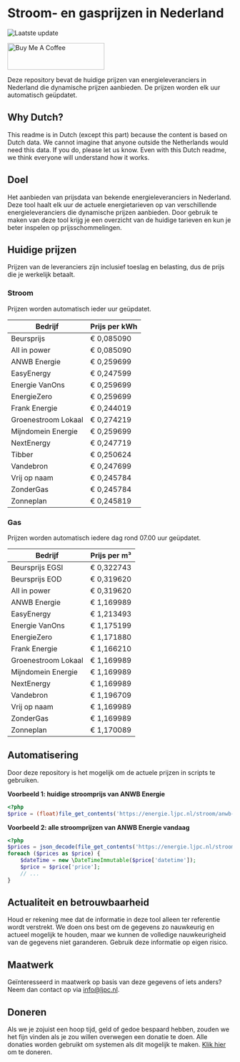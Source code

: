# Stroom- en gasprijzen in Nederland

![Laatste update](https://img.shields.io/badge/laatste%20update-2025--08--03%2023%3A00%20CET-brightgreen)

<a href="https://www.buymeacoffee.com/Lars-" target="_blank"><img src="https://cdn.buymeacoffee.com/buttons/v2/default-orange.png" alt="Buy Me A Coffee" height="60" style="height: 60px !important;width: 217px !important;" ></a>

Deze repository bevat de huidige prijzen van energieleveranciers in Nederland die dynamische prijzen aanbieden. De prijzen worden elk uur automatisch geüpdatet.

## Why Dutch?

This readme is in Dutch (except this part) because the content is based on Dutch data. We cannot imagine that anyone outside the Netherlands would need this data. If you do, please let us know. Even with this Dutch readme, we think
everyone will understand how it works.

## Doel

Het aanbieden van prijsdata van bekende energieleveranciers in Nederland. Deze tool haalt elk uur de actuele energietarieven op van verschillende energieleveranciers die dynamische prijzen aanbieden. Door gebruik te maken van deze tool
krijg je een overzicht van de huidige tarieven en kun je beter inspelen op prijsschommelingen.

## Huidige prijzen

Prijzen van de leveranciers zijn inclusief toeslag en belasting, dus de prijs die je werkelijk betaalt.

### Stroom

Prijzen worden automatisch ieder uur geüpdatet.

 Bedrijf | Prijs per kWh 
---------|---------------
Beursprijs | € 0,085090
All in power | € 0,085090
ANWB Energie | € 0,259699
EasyEnergy | € 0,247599
Energie VanOns | € 0,259699
EnergieZero | € 0,259699
Frank Energie | € 0,244019
Groenestroom Lokaal | € 0,274219
Mijndomein Energie | € 0,259699
NextEnergy | € 0,247719
Tibber | € 0,250624
Vandebron | € 0,247699
Vrij op naam | € 0,245784
ZonderGas | € 0,245784
Zonneplan | € 0,245819


### Gas

Prijzen worden automatisch iedere dag rond 07.00 uur geüpdatet.

 Bedrijf | Prijs per m³ 
---------|--------------
Beursprijs EGSI | € 0,322743
Beursprijs EOD | € 0,319620
All in power | € 0,319620
ANWB Energie | € 1,169989
EasyEnergy | € 1,213493
Energie VanOns | € 1,175199
EnergieZero | € 1,171880
Frank Energie | € 1,166210
Groenestroom Lokaal | € 1,169989
Mijndomein Energie | € 1,169989
NextEnergy | € 1,169989
Vandebron | € 1,196709
Vrij op naam | € 1,169989
ZonderGas | € 1,169989
Zonneplan | € 1,170089


## Automatisering

Door deze repository is het mogelijk om de actuele prijzen in scripts te gebruiken.

**Voorbeeld 1: huidige stroomprijs van ANWB Energie**

```php
<?php
$price = (float)file_get_contents('https://energie.ljpc.nl/stroom/anwb-energie-nu.txt');

```

**Voorbeeld 2: alle stroomprijzen van ANWB Energie vandaag**

```php
<?php
$prices = json_decode(file_get_contents('https://energie.ljpc.nl/stroom/all-in-power-vandaag.json'),true);
foreach ($prices as $price) {
    $dateTime = new \DateTimeImmutable($price['datetime']);
    $price = $price['price'];
    // ...
}
```

## Actualiteit en betrouwbaarheid

Houd er rekening mee dat de informatie in deze tool alleen ter referentie wordt verstrekt. We doen ons best om de gegevens zo nauwkeurig en actueel mogelijk te houden, maar we kunnen de volledige nauwkeurigheid van de gegevens niet
garanderen. Gebruik deze informatie op eigen risico.

## Maatwerk

Geïnteresseerd in maatwerk op basis van deze gegevens of iets anders? Neem dan contact op
via [info@ljpc.nl](mailto:info@ljpc.nl?subject=Energie%20prijzen).

## Doneren

Als we je zojuist een hoop tijd, geld of gedoe bespaard hebben, zouden we het fijn vinden als je zou willen overwegen een
donatie te doen. Alle donaties worden gebruikt om systemen als dit mogelijk te
maken. [Klik hier](https://www.buymeacoffee.com/Lars-) om te doneren.
